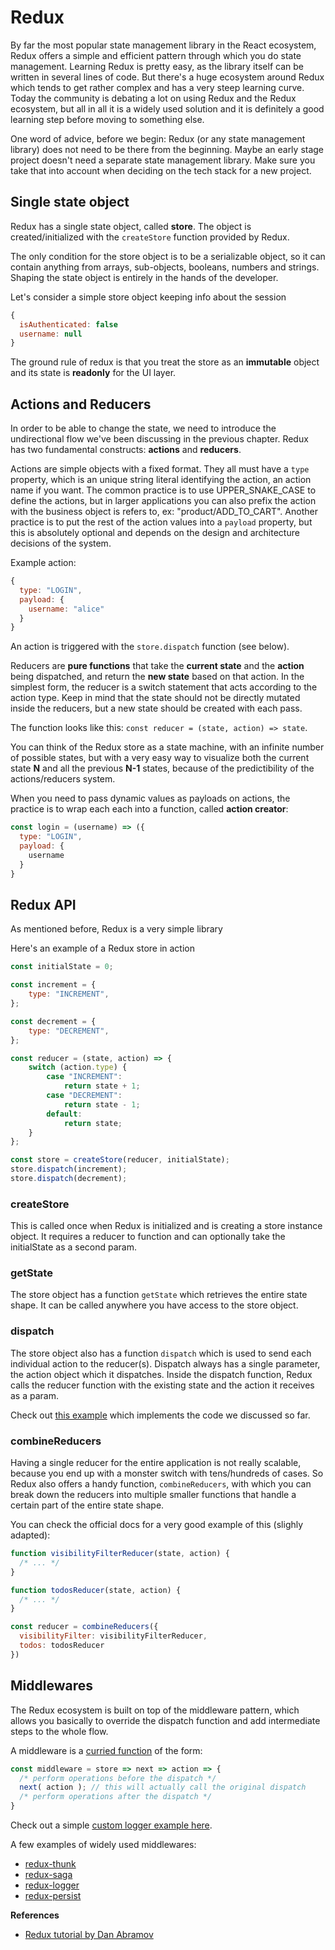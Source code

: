 # Redux
By far the most popular state management library in the React ecosystem, Redux offers a simple and efficient pattern through which you do state management. Learning Redux is pretty easy, as the library itself can be written in several lines of code. But there's a huge ecosystem around Redux which tends to get rather complex and has a very steep learning curve. Today the community is debating a lot on using Redux and the Redux ecosystem, but all in all it is a widely used solution and it is definitely a good learning step before moving to something else.

One word of advice, before we begin: Redux (or any state management library) does not need to be there from the beginning. Maybe an early stage project doesn't need a separate state management library. Make sure you take that into account when deciding on the tech stack for a new project.

## Single state object
Redux has a single state object, called **store**. The object is created/initialized with the `createStore` function provided by Redux.

The only condition for the store object is to be a serializable object, so it can contain anything from arrays, sub-objects, booleans, numbers and strings. Shaping the state object is entirely in the hands of the developer.

Let's consider a simple store object keeping info about the session
```javascript
{
  isAuthenticated: false
  username: null
}
```

The ground rule of redux is that you treat the store as an **immutable** object and its state is **readonly** for the UI layer.

## Actions and Reducers
In order to be able to change the state, we need to introduce the undirectional flow we've been discussing in the previous chapter. Redux has two fundamental constructs: **actions** and **reducers**.

Actions are simple objects with a fixed format. They all must have a `type` property, which is an unique string literal identifying the action, an action name if you want. The common practice is to use UPPER_SNAKE_CASE to define the actions, but in larger applications you can also prefix the action with the business object is refers to, ex: "product/ADD_TO_CART". Another practice is to put the rest of the action values into a `payload` property, but this is absolutely optional and depends on the design and architecture decisions of the system.

Example action:
```javascript
{
  type: "LOGIN",
  payload: {
    username: "alice"
  }
}
```

An action is triggered with the `store.dispatch` function (see below).

Reducers are **pure functions** that take the **current state** and the **action** being dispatched, and return the **new state** based on that action. In the simplest form, the reducer is a switch statement that acts according to the action type. Keep in mind that the state should not be directly mutated inside the reducers, but a new state should be created with each pass.

The function looks like this: `const reducer = (state, action) => state`.

You can think of the Redux store as a state machine, with an infinite number of possible states, but with a very easy way to visualize both the current state **N** and all the previous **N-1** states, because of the predictibility of the actions/reducers system.

When you need to pass dynamic values as payloads on actions, the practice is to wrap each each into a function, called **action creator**:
```javascript
const login = (username) => ({
  type: "LOGIN",
  payload: {
    username
  }
}
```

## Redux API
As mentioned before, Redux is a very simple library

Here's an example of a Redux store in action
```javascript
const initialState = 0;

const increment = {
    type: "INCREMENT",
};

const decrement = {
    type: "DECREMENT",
};

const reducer = (state, action) => {
    switch (action.type) {
        case "INCREMENT":
            return state + 1;
        case "DECREMENT":
            return state - 1;
        default:
            return state;
    }
};

const store = createStore(reducer, initialState);
store.dispatch(increment);
store.dispatch(decrement);
```

### createStore
This is called once when Redux is initialized and is creating a store instance object. It requires a reducer to function and can optionally take the initialState as a second param.

### getState
The store object has a function `getState` which retrieves the entire state shape. It can be called anywhere you have access to the store object.

### dispatch
The store object also has a function `dispatch` which is used to send each individual action to the reducer(s). Dispatch always has a single parameter, the action object which it dispatches. Inside the dispatch function, Redux calls the reducer function with the existing state and the action it receives as a param.

Check out [this example](https://codesandbox.io/s/1qq39yk0n4) which implements the code we discussed so far.

### combineReducers
Having a single reducer for the entire application is not really scalable, because you end up with a monster switch with tens/hundreds of cases. So Redux also offers a handy function, `combineReducers`, with which you can break down the reducers into multiple smaller functions that handle a certain part of the entire state shape.

You can check the official docs for a very good example of this (slighly adapted):
```javascript
function visibilityFilterReducer(state, action) {
  /* ... */
}

function todosReducer(state, action) {
  /* ... */
}

const reducer = combineReducers({
  visibilityFilter: visibilityFilterReducer,
  todos: todosReducer
})
```

## Middlewares
The Redux ecosystem is built on top of the middleware pattern, which allows you basically to override the dispatch function and add intermediate steps to the whole flow.

A middleware is a [curried function](https://hackernoon.com/currying-in-js-d9ddc64f162e) of the form:
```javascript
const middleware = store => next => action => {
  /* perform operations before the dispatch */
  next( action ); // this will actually call the original dispatch
  /* perform operations after the dispatch */
}
```

Check out a simple [custom logger example here](https://codesandbox.io/s/zxv1lv5xx).

A few examples of widely used middlewares:
* [redux-thunk](https://github.com/reduxjs/redux-thunk)
* [redux-saga](https://github.com/redux-saga/redux-saga)
* [redux-logger](https://github.com/evgenyrodionov/redux-logger)
* [redux-persist](https://github.com/rt2zz/redux-persist)

**References**
* [Redux tutorial by Dan Abramov](https://egghead.io/courses/getting-started-with-redux)
